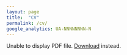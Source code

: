 ```yaml
---
layout: page
title:  "CV"
permalink: /cv/
google_analytics: UA-NNNNNNNN-N
---
```


<object data="/assets/pdfs/soi_cv_20221221.pdf" type="application/pdf" width="100%">
<p>
  Unable to display PDF file. <a href="/assets/pdfs/soi_cv_20221221.pdf">Download</a> instead.
</p>
</object>
